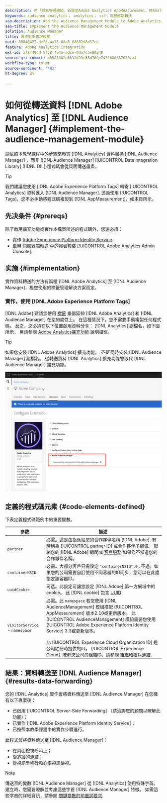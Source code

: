 ```yaml
---
description: 將「對象管理模組」新增至Adobe Analytics AppMeasurement，將Analytics資料轉送至Audience Manager，而非讓Audience ManagerData Integration Library(DIL)代碼從頁面傳送畫素。
keywords: audience analytics； analytics； ssf；伺服器端轉送
seo-description: Add the Audience Management Module to Adobe Analytics AppMeasurement to forward Analytics data to Audience Manager instead of having the Audience Manager Data Integration Library (DIL) code send a pixel from the page.
seo-title: Implement the Audience Management Module
solution: Audience Manager
title: 實作對象管理模組
uuid: 08846427-def3-4a15-88e5-08882d8d57ce
feature: Adobe Analytics Integration
exl-id: af2449cd-5fc8-454a-adce-0da7cae80548
source-git-commit: b0521682c6332d23e55d769e7421680337670fa4
workflow-type: tm+mt
source-wordcount: '492'
ht-degree: 2%

---
```


# 如何從轉送資料 [!DNL Adobe Analytics] 至 [!DNL Audience Manager] {#implement-the-audience-management-module}

請依照本教學課程中的步驟來轉寄 [!DNL Analytics] 資料目標 [!DNL Audience Manager] ，而非 [!DNL Audience Manager] [!UICONTROL Data Integration Library] ([!DNL DIL])程式碼會從頁面傳送畫素。

>[!TIP]
>
>我們建議您使用 [!DNL Adobe Experience Platform Tags] 轉寄 [!UICONTROL Analytics] 資料匯入 [!DNL Audience Manager]. 透過使用 [!UICONTROL Tags]，您不必手動將程式碼複製到 [!DNL AppMeasurement]，如本頁所示。

## 先决条件 {#prereqs}

除了啟用擴充功能或實作本檔案所述的程式碼外，您還必須：

* 實作 [Adobe Experience Platform Identity Service](https://experienceleague.adobe.com/docs/id-service/using/home.html).
* 啟用 [伺服器端轉送](https://experienceleague.adobe.com/docs/analytics/admin/admin-tools/server-side-forwarding/ssf.html) 中的報表套裝 [!UICONTROL Adobe Analytics Admin Console].

## 实施 {#implementation}

實作資料轉送的方法有兩種 [!DNL Adobe Analytics] 至 [!DNL Audience Manager]，視您使用的標籤管理解決方案而定。

### 實作，使用 [!DNL Adobe Experience Platform Tags]

[!DNL Adobe] 建議您使用 [標籤](https://experienceleague.adobe.com/docs/experience-platform/tags/home.html?lang=en) 樂器延伸 [!DNL Adobe Analytics] 和 [!DNL Audience Manager] 在您的屬性上。 在這種情況下，您不需要手動複製任何程式碼。 反之，您必須在以下位置啟用資料分享： [!DNL Analytics] 副檔名，如下圖所示。 另請參閱 [Adobe Analytics擴充功能](https://experienceleague.adobe.com/docs/experience-platform/tags/extensions/adobe/analytics/overview.html#adobe-audience-manager) 說明檔案。

>[!TIP]
>
>如果您安裝 [!DNL Adobe Analytics] 擴充功能， *不要* 同時安裝 [!DNL Audience Manager] 副檔名。 從轉送資料 [!DNL Analytics] 擴充功能會取代 [!DNL Audience Manager] 擴充功能。

![如何從Adobe Analytics擴充功能啟用資料共用至Audience Manager](/help/using/integration/assets/analytics-to-aam.png)

## 定義的程式碼元素 {#code-elements-defined}

下表定義程式碼範例中的重要變數。

| 参数 | 描述 |
|--- |--- |
| `partner` | 必需。這是由指派給您的合作夥伴名稱 [!DNL Adobe]. 有時稱為 [!UICONTROL partner ID] 或合作夥伴子網域。  聯絡您的 [!DNL Adobe] 顧問或 [客戶服務](https://helpx.adobe.com/cn/marketing-cloud/contact-support.html) 如果您不知道您的合作夥伴名稱。 |
| `containerNSID` | 必需。大部分客戶只需設定  `"containerNSID":0` . 不過，如果您的公司需要自訂使用不同容器的ID同步，您可以在此處指定該容器ID。 |
| `uuidCookie` | 可选。此設定可讓您設定 [!DNL Adobe] 第一方網域中的cookie。 此 [!DNL cookie] 包含 [UUID](../../reference/ids-in-aam.md) . |
| `visitorService` - `namespace` | 必需。此 `namespace` 若您使用 [!DNL AudienceManagement] 模組搭配 [!UICONTROL AppMeasurement] 版本2.10或更新版本。 此 [!UICONTROL AudienceManagement] 模組需要您使用 [!UICONTROL Adobe Experience Platform Identity Service] 3.3或更新版本。 <br><br>此 [!UICONTROL Experience Cloud Organization ID] 是公司註冊時提供的ID。 [!UICONTROL Experience Cloud]. 瞭解您公司的組織ID，請參閱 [組織和帳戶連結](https://experienceleague.adobe.com/docs/core-services/interface/manage-users-and-products/organizations.html). |

## 結果：資料轉送至 [!DNL Audience Manager] {#results-data-forwarding}

您的 [!DNL Analytics] 實作會將資料傳送至 [!DNL Audience Manager] 在您擁有以下專案後：

* 已啟用 [!UICONTROL Server-Side Forwarding] （請洽詢您的顧問以瞭解此功能）；
* 已實作 [!DNL Adobe Experience Platform Identity Service]；
* 已按照本教學課程中的實作步驟進行。

此程式會將資料傳送至 [!DNL Audience Manager]：

* 在頁面檢視呼叫上；
* 從追蹤的連結；
* 從視訊里程碑和心率視訊檢視。

>[!NOTE]
>
>傳送至的變數 [!DNL Audience Manager] 從 [!DNL Analytics] 使用特殊字首。 建立時，您需要瞭解並考慮這些字首 [!DNL Audience Manager] 特徵。 如需這些字首的詳細資訊，請參閱 [關鍵變數的前置詞要求](../../features/traits/trait-variable-prefixes.md).
